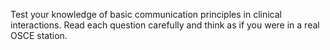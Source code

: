 Test your knowledge of basic communication principles in clinical interactions. Read each question carefully and think as if you were in a real OSCE station.

